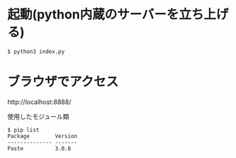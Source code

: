 # 起動(python内蔵のサーバーを立ち上げる)

```
$ python3 index.py
```

# ブラウザでアクセス
http://localhost:8888/


使用したモジュール類

```
$ pip list
Package        Version
-------------- -------
Paste          3.0.8
```
